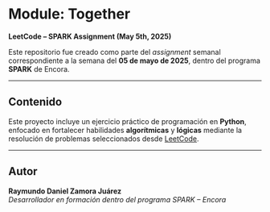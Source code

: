 # Module: Together  
**LeetCode – SPARK Assignment (May 5th, 2025)**

Este repositorio fue creado como parte del _assignment_ semanal correspondiente a la semana del **05 de mayo de 2025**, dentro del programa **SPARK** de Encora.

---

## Contenido

Este proyecto incluye un ejercicio práctico de programación en **Python**, enfocado en fortalecer habilidades **algorítmicas** y **lógicas** mediante la resolución de problemas seleccionados desde [LeetCode](https://leetcode.com/problems/find-maximum-number-of-string-pairs/description/).

---

## Autor

**Raymundo Daniel Zamora Juárez**  
_Desarrollador en formación dentro del programa SPARK – Encora_


